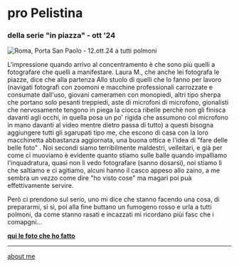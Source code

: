 # pro Pelistina
### della serie "in piazza" - ott '24 
 
![](https://i.postimg.cc/ZKmyN9Qf/Screenshot-2025-01-26-182603.png "Roma, Porta San Paolo - 12.ott.24 a tutti polmoni")  

L'impressione quando arrivo al concentramento è che sono più quelli a fotografare che quelli a manifestare. Laura M., che anche lei fotografa le piazze, dice che alla partenza 
Allo stuolo di quelli che lo fanno per lavoro (navigati fotografi con zoomoni e macchine professionali carrozzate e consumate dall'uso, giovani cameramen con monopiedi, altri tipo sherpa che portano solo pesanti treppiedi, aste di microfoni di microfono, gionalisti che nervosamente tengono in piega la ciocca ribelle perchè non gli finisca davanti agli occhi, in quella posa un po' rigida che assumono col microfono in mano davanti al video mentre dietro passa di tutto) a questi bisogna aggiungere tutti gli sgarupati tipo me, che escono di casa con la loro macchinetta abbastanza aggiornata, una buona ottica e l'idea di "fare delle belle foto" .
Noi secondi siamo terribilmente maldestri, velleitari, e già per come ci muoviamo è evidente quanto stiamo sulle balle quando impalliamo l'inquadratura, quasi non li vedo fotografare (sanno dosarsi), noi stiamo lì che saltiamo e ci agitiamo, 
alcuni hanno il casco appeso allo zaino, a me sembra un vezzo come dire "ho visto cose" ma magari poi puà effettivamente servire. 

Però ci prendono sul serio, uno mi dice che stanno facendo una cosa, di prepararmi, sì sì, poi alla fine buttano un fumogeno rosso e urla a tutti polmoni, da come stanno rasati e incazzati mi ricordano piùi fasc che i comapgni...  

[**qui le foto che ho fatto**](https://photos.app.goo.gl/gMvCmZgTR8Jr3PxT6)  

---  
[about me](https://about.me/cacioman) 
